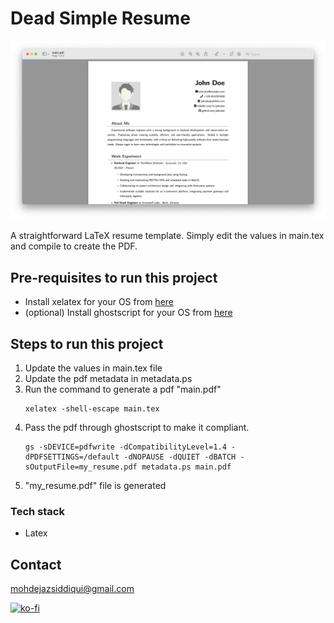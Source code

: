 # Dead Simple Resume

<p align="center">
  <img src="public/demo.png" alt="demo" />
</p>

A straightforward LaTeX resume template. Simply edit the values in main.tex and compile to create the PDF.

## Pre-requisites to run this project

- Install xelatex for your OS from [here](http://www.texts.io/download/)
- (optional) Install ghostscript for your OS from [here](https://ghostscript.com/releases/gsdnld.html)

## Steps to run this project

1. Update the values in main.tex file
2. Update the pdf metadata in metadata.ps
3. Run the command to generate a pdf "main.pdf"
    ```shell
    xelatex -shell-escape main.tex
    ```
4. Pass the pdf through ghostscript to make it compliant.
    ```shell
    gs -sDEVICE=pdfwrite -dCompatibilityLevel=1.4 -dPDFSETTINGS=/default -dNOPAUSE -dQUIET -dBATCH -sOutputFile=my_resume.pdf metadata.ps main.pdf 
    ```
5. "my_resume.pdf" file is generated

### Tech stack

- Latex


## Contact

mohdejazsiddiqui@gmail.com

[![ko-fi](https://ko-fi.com/img/githubbutton_sm.svg)](https://ko-fi.com/Y8Y618ZETK)
